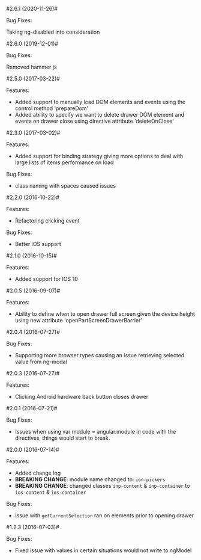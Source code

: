#2.6.1 (2020-11-26)#
 
 Bug Fixes:
 
  Taking ng-disabled into consideration
  
#2.6.0 (2019-12-01)#

Bug Fixes:

 Removed hammer js
  
#2.5.0 (2017-03-22)#

Features:

- Added support to manually load DOM elements and events using the control method 'prepareDom'
- Added ability to specify we want to delete drawer DOM element and events on drawer close using directive attribute 'deleteOnClose'

#2.3.0 (2017-03-02)#

Features:

- Added support for binding strategy giving more options to deal with large lists of items performance on load

Bug Fixes:

- class naming with spaces caused issues

#2.2.0 (2016-10-22)#

Features:

- Refactoring clicking event

Bug Fixes:

- Better iOS support

#2.1.0 (2016-10-15)#

Features:

- Added support for IOS 10

#2.0.5 (2016-09-07)#

Features:

- Ability to define when to open drawer full screen given the device height using new attribute 'openPartScreenDrawerBarrier'

#2.0.4 (2016-07-27)#

Bug Fixes:

- Supporting more browser types causing an issue retrieving selected value from ng-modal

#2.0.3 (2016-07-27)#

Features:

- Clicking Android hardware back button closes drawer

#2.0.1 (2016-07-21)#

Bug Fixes:

- Issues when using var module = angular.module in code with the directives, things would start to break.

#2.0.0 (2016-07-14)#

Features:

- Added change log
- **BREAKING CHANGE**: module name changed to: `ion-pickers`
- **BREAKING CHANGE**: changed classes `inp-content` & `inp-container` to `ios-content` & `ios-container`

Bug Fixes:

- Issue with `getCurrentSelection` ran on elements prior to opening drawer

#1.2.3 (2016-07-03)#

Bug Fixes:

- Fixed issue with values in certain situations would not write to ngModel
